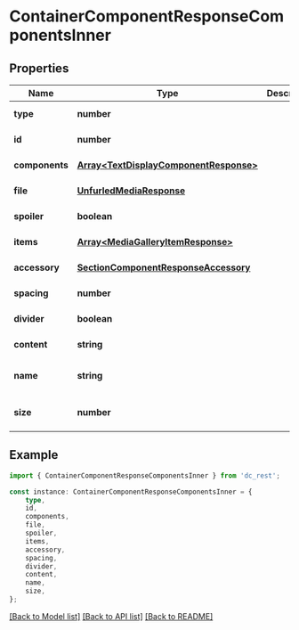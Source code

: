 # ContainerComponentResponseComponentsInner


## Properties

Name | Type | Description | Notes
------------ | ------------- | ------------- | -------------
**type** | **number** |  | [default to undefined]
**id** | **number** |  | [default to undefined]
**components** | [**Array&lt;TextDisplayComponentResponse&gt;**](TextDisplayComponentResponse.md) |  | [default to undefined]
**file** | [**UnfurledMediaResponse**](UnfurledMediaResponse.md) |  | [default to undefined]
**spoiler** | **boolean** |  | [default to undefined]
**items** | [**Array&lt;MediaGalleryItemResponse&gt;**](MediaGalleryItemResponse.md) |  | [default to undefined]
**accessory** | [**SectionComponentResponseAccessory**](SectionComponentResponseAccessory.md) |  | [default to undefined]
**spacing** | **number** |  | [default to undefined]
**divider** | **boolean** |  | [default to undefined]
**content** | **string** |  | [default to undefined]
**name** | **string** |  | [optional] [default to undefined]
**size** | **number** |  | [optional] [default to undefined]

## Example

```typescript
import { ContainerComponentResponseComponentsInner } from 'dc_rest';

const instance: ContainerComponentResponseComponentsInner = {
    type,
    id,
    components,
    file,
    spoiler,
    items,
    accessory,
    spacing,
    divider,
    content,
    name,
    size,
};
```

[[Back to Model list]](../README.md#documentation-for-models) [[Back to API list]](../README.md#documentation-for-api-endpoints) [[Back to README]](../README.md)
